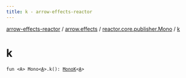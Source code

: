 ```yaml
---
title: k - arrow-effects-reactor
---
```


[arrow-effects-reactor](../../index.html) / [arrow.effects](../index.html) / [reactor.core.publisher.Mono](index.html) / [k](./k.html)

# k

`fun <A> Mono<`[`A`](k.html#A)`>.k(): `[`MonoK`](../-mono-k/index.html)`<`[`A`](k.html#A)`>`